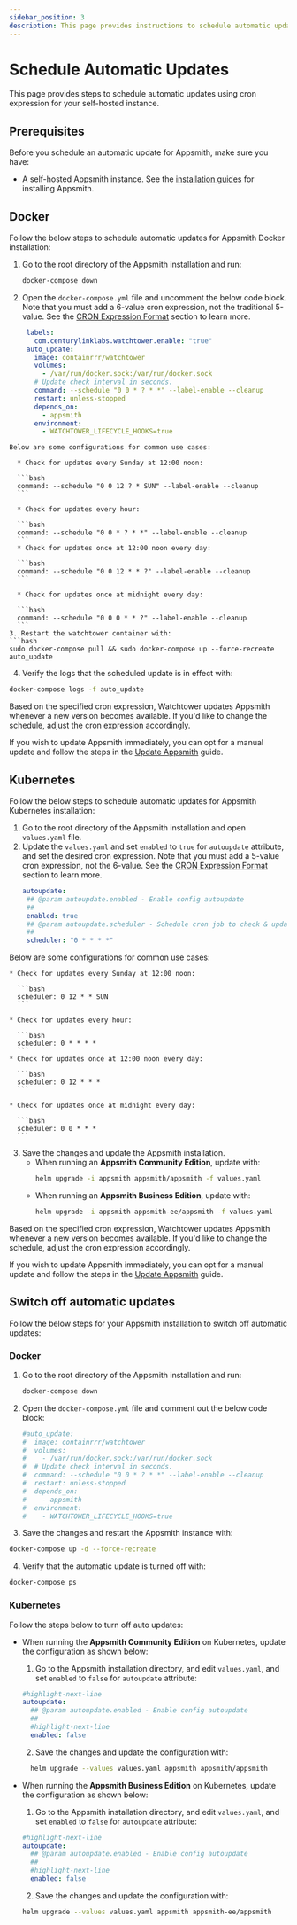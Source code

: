 ```yaml
---
sidebar_position: 3
description: This page provides instructions to schedule automatic updates for your Appsmith instance.
---
```


# Schedule Automatic Updates 

This page provides steps to schedule automatic updates using cron expression for your self-hosted instance.

## Prerequisites

Before you schedule an automatic update for Appsmith, make sure you have:

* A self-hosted Appsmith instance. See the [installation guides](/getting-started/setup/installation-guides) for installing Appsmith.

## Docker

Follow the below steps to schedule automatic updates for Appsmith Docker installation:

1. Go to the root directory of the Appsmith installation and run:

   ```bash
   docker-compose down
   ```

2. Open the `docker-compose.yml` file and uncomment the below code block. Note that you must add a 6-value cron expression, not the traditional 5-value. See the [CRON Expression Format](https://pkg.go.dev/github.com/robfig/cron@v1.2.0#hdr-CRON_Expression_Format) section to learn more.
   ```yaml
    labels:
      com.centurylinklabs.watchtower.enable: "true"
    auto_update:
      image: containrrr/watchtower
      volumes:
        - /var/run/docker.sock:/var/run/docker.sock
      # Update check interval in seconds.
      command: --schedule "0 0 * ? * *" --label-enable --cleanup
      restart: unless-stopped
      depends_on:
        - appsmith
      environment:
        - WATCHTOWER_LIFECYCLE_HOOKS=true
  ```
  Below are some configurations for common use cases:

    * Check for updates every Sunday at 12:00 noon:

    ```bash
    command: --schedule "0 0 12 ? * SUN" --label-enable --cleanup
    ```

    * Check for updates every hour:

    ```bash
    command: --schedule "0 0 * ? * *" --label-enable --cleanup
    ```
    * Check for updates once at 12:00 noon every day:

    ```bash
    command: --schedule "0 0 12 * * ?" --label-enable --cleanup 
    ```

    * Check for updates once at midnight every day:

    ```bash
    command: --schedule "0 0 0 * * ?" --label-enable --cleanup 
    ```
3. Restart the watchtower container with:
  ```bash
  sudo docker-compose pull && sudo docker-compose up --force-recreate auto_update
  ```
4. Verify the logs that the scheduled update is in effect with:
  ```bash
  docker-compose logs -f auto_update
  ```
 Based on the specified cron expression, Watchtower updates Appsmith whenever a new version becomes available. If you'd like to change the schedule, adjust the cron expression accordingly.

If you wish to update Appsmith immediately, you can opt for a manual update and follow the steps in the [Update Appsmith](/getting-started/setup/instance-management/update-appsmith/#docker) guide.

## Kubernetes
Follow the below steps to schedule automatic updates for Appsmith Kubernetes installation:

1. Go to the root directory of the Appsmith installation and open `values.yaml` file.
2. Update the `values.yaml` and set `enabled` to `true` for `autoupdate` attribute, and set the desired cron expression. Note that you must add a 5-value cron expression, not the 6-value. See the [CRON Expression Format](https://pkg.go.dev/github.com/gdgvda/cron#hdr-CRON_Expression_Format) section to learn more.
   ```yaml
   autoupdate:
    ## @param autoupdate.enabled - Enable config autoupdate
    ##
    enabled: true
    ## @param autoupdate.scheduler - Schedule cron job to check & update Helm image
    ##
    scheduler: "0 * * * *"
   ```
  Below are some configurations for common use cases:

    * Check for updates every Sunday at 12:00 noon:

      ```bash
      scheduler: 0 12 * * SUN
      ```

    * Check for updates every hour:

      ```bash
      scheduler: 0 * * * *
      ```
    * Check for updates once at 12:00 noon every day:

      ```bash
      scheduler: 0 12 * * *
      ```

    * Check for updates once at midnight every day:

      ```bash
      scheduler: 0 0 * * * 
      ```

3. Save the changes and update the Appsmith installation.
    * When running an **Appsmith Community Edition**, update with:
      ```bash
      helm upgrade -i appsmith appsmith/appsmith -f values.yaml
      ```
    * When running an **Appsmith Business Edition**, update with:
      ```bash
      helm upgrade -i appsmith appsmith-ee/appsmith -f values.yaml
      ```

Based on the specified cron expression, Watchtower updates Appsmith whenever a new version becomes available. If you'd like to change the schedule, adjust the cron expression accordingly.

If you wish to update Appsmith immediately, you can opt for a manual update and follow the steps in the [Update Appsmith](/getting-started/setup/instance-management/update-appsmith/#kubernetes) guide.

## Switch off automatic updates

Follow the below steps for your Appsmith installation to switch off automatic updates:

### Docker

1. Go to the root directory of the Appsmith installation and run:

   ```bash
   docker-compose down
   ```

2. Open the `docker-compose.yml` file and comment out the below code block:
   
   ```yaml
   #auto_update:
   #  image: containrrr/watchtower
   #  volumes:
   #    - /var/run/docker.sock:/var/run/docker.sock
   #  # Update check interval in seconds.
   #  command: --schedule "0 0 * ? * *" --label-enable --cleanup
   #  restart: unless-stopped
   #  depends_on:
   #    - appsmith
   #  environment:
   #    - WATCHTOWER_LIFECYCLE_HOOKS=true
   ```

3. Save the changes and restart the Appsmith instance with:
  ```bash
  docker-compose up -d --force-recreate
  ```

4. Verify that the automatic update is turned off with:
  ```bash
  docker-compose ps
  ```
### Kubernetes
Follow the steps below to turn off auto updates:

 * When running the **Appsmith Community Edition** on Kubernetes, update the configuration as shown below:

    1. Go to the Appsmith installation directory, and edit `values.yaml`, and set `enabled` to `false` for `autoupdate` attribute:
      ```yaml
      #highlight-next-line
      autoupdate:
        ## @param autoupdate.enabled - Enable config autoupdate
        ##
        #highlight-next-line
        enabled: false
      ```
    2. Save the changes and update the configuration with:
      ```bash
        helm upgrade --values values.yaml appsmith appsmith/appsmith
      ```

 * When running the **Appsmith Business Edition** on Kubernetes, update the configuration as shown below:
    1. Go to the Appsmith installation directory, and edit `values.yaml`, and set `enabled` to `false` for `autoupdate` attribute:
      ```yaml
      #highlight-next-line
      autoupdate:
        ## @param autoupdate.enabled - Enable config autoupdate
        ##
        #highlight-next-line
        enabled: false
      ```
    2. Save the changes and update the configuration with:
      ```bash
      helm upgrade --values values.yaml appsmith appsmith-ee/appsmith
      ```

